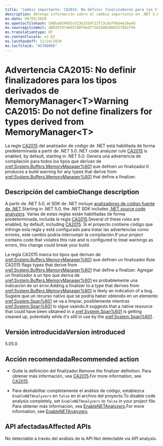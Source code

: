 ```yaml
---
title: 'Cambio importante: CA2015: No definir finalizadores para los tipos derivados de MemoryManager<T>'
description: Obtenga información sobre el cambio importante en .NET 5.0 causado por la habilitación de la regla de análisis de código CA2015.
ms.date: 09/03/2020
ms.openlocfilehash: 5d0ba0546b5a72363559f23713c8af4bb4e26e48
ms.sourcegitcommit: d8020797a6657d0fbbdff362b80300815f682f94
ms.translationtype: HT
ms.contentlocale: es-ES
ms.lasthandoff: 11/24/2020
ms.locfileid: "95760086"
---
```

# <a name="warning-ca2015-do-not-define-finalizers-for-types-derived-from-memorymanagert"></a><span data-ttu-id="76cdd-103">Advertencia CA2015: No definir finalizadores para los tipos derivados de MemoryManager\<T></span><span class="sxs-lookup"><span data-stu-id="76cdd-103">Warning CA2015: Do not define finalizers for types derived from MemoryManager\<T></span></span>

<span data-ttu-id="76cdd-104">La regla [CA2015](/visualstudio/code-quality/ca2015) del analizador de código de .NET está habilitada de forma predeterminada a partir de .NET 5.0.</span><span class="sxs-lookup"><span data-stu-id="76cdd-104">.NET code analyzer rule [CA2015](/visualstudio/code-quality/ca2015) is enabled, by default, starting in .NET 5.0.</span></span> <span data-ttu-id="76cdd-105">Genera una advertencia de compilación para todos los tipos que derivan de <xref:System.Buffers.MemoryManager%601> que definen un finalizador.</span><span class="sxs-lookup"><span data-stu-id="76cdd-105">It produces a build warning for any types that derive from <xref:System.Buffers.MemoryManager%601> that define a finalizer.</span></span>

## <a name="change-description"></a><span data-ttu-id="76cdd-106">Descripción del cambio</span><span class="sxs-lookup"><span data-stu-id="76cdd-106">Change description</span></span>

<span data-ttu-id="76cdd-107">A partir de .NET 5.0, el SDK de .NET incluye [analizadores de código fuente de .NET](../../../../fundamentals/code-analysis/overview.md).</span><span class="sxs-lookup"><span data-stu-id="76cdd-107">Starting in .NET 5.0, the .NET SDK includes [.NET source code analyzers](../../../../fundamentals/code-analysis/overview.md).</span></span> <span data-ttu-id="76cdd-108">Varias de estas reglas están habilitadas de forma predeterminada, incluida la regla [CA2015](/visualstudio/code-quality/ca2015).</span><span class="sxs-lookup"><span data-stu-id="76cdd-108">Several of these rules are enabled, by default, including [CA2015](/visualstudio/code-quality/ca2015).</span></span> <span data-ttu-id="76cdd-109">Si el proyecto contiene código que infringe esta regla y está configurado para tratar las advertencias como errores, este cambio podría interrumpir la compilación.</span><span class="sxs-lookup"><span data-stu-id="76cdd-109">If your project contains code that violates this rule and is configured to treat warnings as errors, this change could break your build.</span></span>

<span data-ttu-id="76cdd-110">La regla CA2015 marca los tipos que derivan de <xref:System.Buffers.MemoryManager%601> que definen un finalizador.</span><span class="sxs-lookup"><span data-stu-id="76cdd-110">Rule CA2015 flags types that derive from <xref:System.Buffers.MemoryManager%601> that define a finalizer.</span></span> <span data-ttu-id="76cdd-111">Agregar un finalizador a un tipo que deriva de <xref:System.Buffers.MemoryManager%601> es probablemente una indicación de un error.</span><span class="sxs-lookup"><span data-stu-id="76cdd-111">Adding a finalizer to a type that derives from <xref:System.Buffers.MemoryManager%601> is likely an indication of a bug.</span></span> <span data-ttu-id="76cdd-112">Sugiere que un recurso nativo que se podría haber obtenido en un elemento <xref:System.Span%601> se va a limpiar, posiblemente mientras <xref:System.Span%601> lo sigue usando.</span><span class="sxs-lookup"><span data-stu-id="76cdd-112">It suggests that a native resource that could have been obtained in a <xref:System.Span%601> is getting cleaned up, potentially while it's still in use by the <xref:System.Span%601>.</span></span>

## <a name="version-introduced"></a><span data-ttu-id="76cdd-113">Versión introducida</span><span class="sxs-lookup"><span data-stu-id="76cdd-113">Version introduced</span></span>

<span data-ttu-id="76cdd-114">5.0</span><span class="sxs-lookup"><span data-stu-id="76cdd-114">5.0</span></span>

## <a name="recommended-action"></a><span data-ttu-id="76cdd-115">Acción recomendada</span><span class="sxs-lookup"><span data-stu-id="76cdd-115">Recommended action</span></span>

- <span data-ttu-id="76cdd-116">Quite la definición del finalizador.</span><span class="sxs-lookup"><span data-stu-id="76cdd-116">Remove the finalizer definition.</span></span> <span data-ttu-id="76cdd-117">Para obtener más información, vea [CA2015](/visualstudio/code-quality/ca2015).</span><span class="sxs-lookup"><span data-stu-id="76cdd-117">For more information, see [CA2015](/visualstudio/code-quality/ca2015).</span></span>

- <span data-ttu-id="76cdd-118">Para deshabilitar completamente el análisis de código, establezca `EnableNETAnalyzers` en `false` en el archivo del proyecto.</span><span class="sxs-lookup"><span data-stu-id="76cdd-118">To disable code analysis completely, set `EnableNETAnalyzers` to `false` in your project file.</span></span> <span data-ttu-id="76cdd-119">Para obtener más información, vea [EnableNETAnalyzers](../../../project-sdk/msbuild-props.md#enablenetanalyzers).</span><span class="sxs-lookup"><span data-stu-id="76cdd-119">For more information, see [EnableNETAnalyzers](../../../project-sdk/msbuild-props.md#enablenetanalyzers).</span></span>

## <a name="affected-apis"></a><span data-ttu-id="76cdd-120">API afectadas</span><span class="sxs-lookup"><span data-stu-id="76cdd-120">Affected APIs</span></span>

<span data-ttu-id="76cdd-121">No detectable a través del análisis de la API.</span><span class="sxs-lookup"><span data-stu-id="76cdd-121">Not detectable via API analysis.</span></span>

<!--

### Affected APIs

Not detectable via API analysis.

### Category

Code analysis

-->
